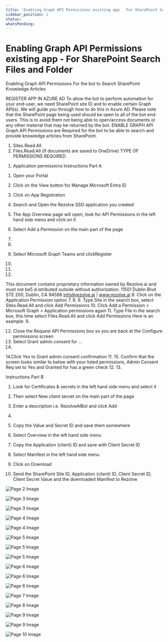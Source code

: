 ```yaml
---
title: 'Enabling Graph API Permissions existing app   For SharePoint Search Files and Folder'
sidebar_position: 1
status: 
whatsPending: 
---
```



# Enabling Graph API Permissions existing app - For SharePoint Search Files and Folder



Enabling Graph API
Permissions
For the bot to Search SharePoint
Knowledge Articles


REGISTER APP IN AZURE AD
To allow the bot to perform automation for your end-user, we need SharePoint site ID and to enable certain Graph
API(s). We will guide you through how to do this in Azure AD.
Please note that the SharePoint page being used should be open to all of the bot end-users. This is to avoid them not
being able to open/access documents or any other material that may be returned by the bot.
ENABLE GRAPH API
Graph API Permissions are Required for the bot to be able to search and provide knowledge articles from SharePoint.
1. Sites.Read.All
2. Files.Read.All (if documents are saved to OneDrive)
TYPE OF PERMISSIONS REQUIRED
1) Application permissions
Instructions Part A
1. Open your Portal
2. Click on the View button for Manage Microsoft Entra ID

3. Click on App Registration
4. Search and Open the Rezolve SSO application you created

5. The App Overview page will open, look for API Permissions in the left hand side menu and click on it
6. Select Add a Permission on the main part of the page
1.
2.
7. Select Microsoft Graph
Teams and clickRegister
3.
5.
6.
This document contains proprietary information owned by Rezolve.ai and must not
be5 d.istributed outside without authorization.
11501 Dublin Blvd STE 200, Dublin, CA 94568 info@rezolve.ai | www.rezolve.ai
8. Click on the Application Permission option
7.
8.
9. Type Site in the search box, select Sites.Read.All and click Add Permissions
10. Click Add a Permission &gt; Microsoft Graph &gt; Application permissions again
11. Type File in the search box, this time select Files.Read.All and click Add Permissions
Here is an example:
9.

12. Close the Request API Permissions box so you are back at the Configure permissions screen
13. Select Grant admin consent for …
10.
14.Click Yes to Grant admin consent confirmation
11.
15. Confirm that the screen looks similar to below with your listed permissions, Admin Consent Req set to Yes and
Granted for has a green check
12.
13.

Instructions Part B
1. Look for Certificates & secrets in the left hand side menu and select it
2. Then select New client secret on the main part of the page

3. Enter a description i.e. RezolveAIBot and click Add
14.

5. Copy the Value and Secret ID and save them somewhere
6. Select Overview in the left hand side menu
7. Copy the Application (client) ID and save with Client Secret ID
8. Select Manifest in the left hand side menu
9. Click on Download


10. Send the SharePoint Site ID, Application (client) ID, Client Secret ID, Client Secret Value and the
downloaded Manifest to Rezolve


![Page 2 Image](/img/reference/SharePoint%20Knowledge%20Ingestion/images/Enabling-Graph-API-Permissions-existing-app---For-SharePoint-Search-Files-and-Folder_page2_4.png)

![Page 3 Image](/img/reference/SharePoint%20Knowledge%20Ingestion/images/Enabling-Graph-API-Permissions-existing-app---For-SharePoint-Search-Files-and-Folder_page3_4.png)

![Page 3 Image](/img/reference/SharePoint%20Knowledge%20Ingestion/images/Enabling-Graph-API-Permissions-existing-app---For-SharePoint-Search-Files-and-Folder_page3_5.png)

![Page 4 Image](/img/reference/SharePoint%20Knowledge%20Ingestion/images/Enabling-Graph-API-Permissions-existing-app---For-SharePoint-Search-Files-and-Folder_page4_4.png)

![Page 4 Image](/img/reference/SharePoint%20Knowledge%20Ingestion/images/Enabling-Graph-API-Permissions-existing-app---For-SharePoint-Search-Files-and-Folder_page4_5.png)

![Page 5 Image](/img/reference/SharePoint%20Knowledge%20Ingestion/images/Enabling-Graph-API-Permissions-existing-app---For-SharePoint-Search-Files-and-Folder_page5_4.png)

![Page 5 Image](/img/reference/SharePoint%20Knowledge%20Ingestion/images/Enabling-Graph-API-Permissions-existing-app---For-SharePoint-Search-Files-and-Folder_page5_5.png)

![Page 5 Image](/img/reference/SharePoint%20Knowledge%20Ingestion/images/Enabling-Graph-API-Permissions-existing-app---For-SharePoint-Search-Files-and-Folder_page5_6.png)

![Page 6 Image](/img/reference/SharePoint%20Knowledge%20Ingestion/images/Enabling-Graph-API-Permissions-existing-app---For-SharePoint-Search-Files-and-Folder_page6_4.png)

![Page 6 Image](/img/reference/SharePoint%20Knowledge%20Ingestion/images/Enabling-Graph-API-Permissions-existing-app---For-SharePoint-Search-Files-and-Folder_page6_5.png)

![Page 6 Image](/img/reference/SharePoint%20Knowledge%20Ingestion/images/Enabling-Graph-API-Permissions-existing-app---For-SharePoint-Search-Files-and-Folder_page6_6.png)

![Page 7 Image](/img/reference/SharePoint%20Knowledge%20Ingestion/images/Enabling-Graph-API-Permissions-existing-app---For-SharePoint-Search-Files-and-Folder_page7_4.png)

![Page 8 Image](/img/reference/SharePoint%20Knowledge%20Ingestion/images/Enabling-Graph-API-Permissions-existing-app---For-SharePoint-Search-Files-and-Folder_page8_4.png)

![Page 9 Image](/img/reference/SharePoint%20Knowledge%20Ingestion/images/Enabling-Graph-API-Permissions-existing-app---For-SharePoint-Search-Files-and-Folder_page9_4.png)

![Page 9 Image](/img/reference/SharePoint%20Knowledge%20Ingestion/images/Enabling-Graph-API-Permissions-existing-app---For-SharePoint-Search-Files-and-Folder_page9_5.png)

![Page 10 Image](/img/reference/SharePoint%20Knowledge%20Ingestion/images/Enabling-Graph-API-Permissions-existing-app---For-SharePoint-Search-Files-and-Folder_page10_1.png)


